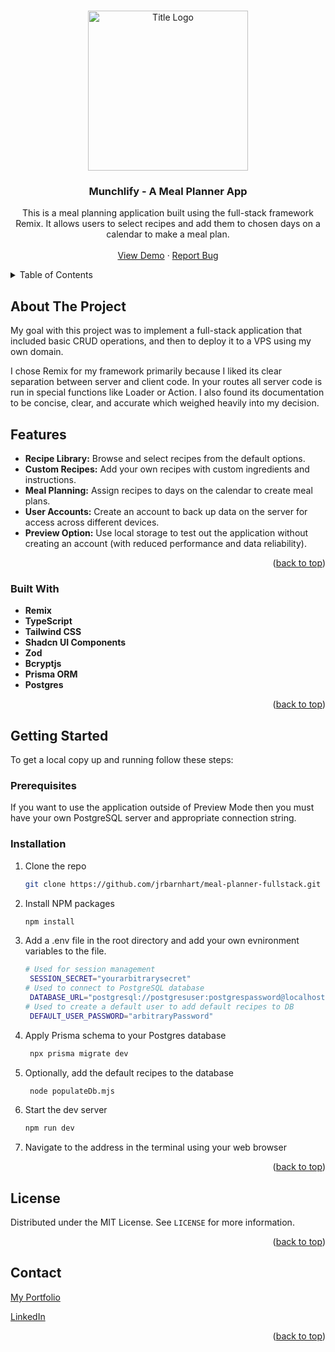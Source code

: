 <!-- Improved compatibility of back to top link: See: https://github.com/othneildrew/Best-README-Template/pull/73 -->
<a name="readme-top"></a>

<!-- PROJECT LOGO -->
<br />
<div align="center">
  <a href="https://github.com/jrbarnhart/game-of-life">
    <img src="public/titleOpt.svg" alt="Title Logo" width="256" height="256">
  </a>

<h3 align="center">Munchlify - A Meal Planner App</h3>

  <p align="center">
    This is a meal planning application built using the full-stack framework Remix. It allows users to select recipes and add them to chosen days on a calendar to make a meal plan.
    <br />
    <br />
    <a href="https://joshuarbarnhart.com/meal-planner">View Demo</a>
    ·
    <a href="https://github.com/jrbarnhart/meal-planner-fullstack/issues/new?labels=bug&template=bug-report---.md">Report Bug</a>
  </p>
</div>



<!-- TABLE OF CONTENTS -->
<details>
  <summary>Table of Contents</summary>
  <ol>
    <li>
      <a href="#about-the-project">About The Project</a>
      <ul>
        <li><a href="#built-with">Built With</a></li>
      </ul>
    </li>
    <li>
      <a href="#getting-started">Getting Started</a>
      <ul>
        <li><a href="#prerequisites">Prerequisites</a></li>
        <li><a href="#installation">Installation</a></li>
      </ul>
    </li>
    <li><a href="#license">License</a></li>
    <li><a href="#contact">Contact</a></li>
  </ol>
</details>



<!-- ABOUT THE PROJECT -->
## About The Project

My goal with this project was to implement a full-stack application that included basic CRUD operations, and then to deploy it to a VPS using my own domain.

I chose Remix for my framework primarily because I liked its clear separation between server and client code. In your routes all server code is run in special functions like Loader or Action. I also found its documentation to be concise, clear, and accurate which weighed heavily into my decision.

## Features

- **Recipe Library:** Browse and select recipes from the default options.
- **Custom Recipes:** Add your own recipes with custom ingredients and instructions.
- **Meal Planning:** Assign recipes to days on the calendar to create meal plans.
- **User Accounts:** Create an account to back up data on the server for access across different devices.
- **Preview Option:** Use local storage to test out the application without creating an account (with reduced performance and data reliability).

<p align="right">(<a href="#readme-top">back to top</a>)</p>



### Built With

- **Remix**
- **TypeScript**
- **Tailwind CSS**
- **Shadcn UI Components**
- **Zod**
- **Bcryptjs**
- **Prisma ORM**
- **Postgres**

<p align="right">(<a href="#readme-top">back to top</a>)</p>



<!-- GETTING STARTED -->
## Getting Started

To get a local copy up and running follow these steps:

### Prerequisites

If you want to use the application outside of Preview Mode then you must have your own PostgreSQL server and appropriate connection string.

### Installation

1. Clone the repo
   ```sh
   git clone https://github.com/jrbarnhart/meal-planner-fullstack.git
   ```
2. Install NPM packages
   ```sh
   npm install
   ```
3. Add a .env file in the root directory and add your own evnironment variables to the file.
   ```sh
   # Used for session management
    SESSION_SECRET="yourarbitrarysecret"
   # Used to connect to PostgreSQL database
    DATABASE_URL="postgresql://postgresuser:postgrespassword@localhost:5432/databasename"
   # Used to create a default user to add default recipes to DB
    DEFAULT_USER_PASSWORD="arbitraryPassword"
   ```
4. Apply Prisma schema to your Postgres database
   ```sh
    npx prisma migrate dev
   ```
5. Optionally, add the default recipes to the database
   ```sh
    node populateDb.mjs
   ```
6. Start the dev server
   ```sh
   npm run dev
   ```
7. Navigate to the address in the terminal using your web browser

<p align="right">(<a href="#readme-top">back to top</a>)</p>

<!-- LICENSE -->
## License

Distributed under the MIT License. See `LICENSE` for more information.

<p align="right">(<a href="#readme-top">back to top</a>)</p>



<!-- CONTACT -->
## Contact

[My Portfolio](https://joshuarbarnhart.com)

[LinkedIn](https://linkedin.com/in/joshuarbarnhart)

<p align="right">(<a href="#readme-top">back to top</a>)</p>

